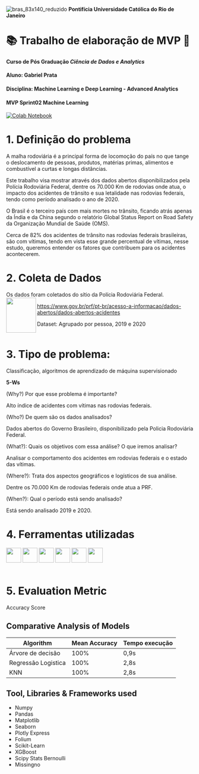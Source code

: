 
![bras_83x140_reduzido](https://github.com/gabrielmprata/MVP_Sprint01_Puc_Rio/assets/119508139/4880e33f-47b7-4b75-8a84-bb2d57a8c5f2) 
**Pontifícia Universidade Católica do Rio de Janeiro**

#  📚 Trabalho de elaboração de MVP 📖
#### Curso de Pós Graduação *Ciência de Dados e Analytics*
#### Aluno: Gabriel Prata
#### Disciplina: Machine Learning e Deep Learning - Advanced Analytics
#### MVP Sprint02 Machine Learning
>
[![Colab Notebook](https://colab.research.google.com/assets/colab-badge.svg)](https://colab.research.google.com/github/gabrielmprata/MVP_02_ML/blob/main/MVP_SP02_ML_02.ipynb)
>
# 1. Definição do problema
A malha rodoviária é a principal forma de locomoção do país no que tange o deslocamento de pessoas, produtos, matérias primas, alimentos e combustível a curtas e longas distâncias.

Este trabalho visa mostrar através dos dados abertos disponibilizados pela Polícia Rodoviária Federal, dentre os 70.000 Km de rodovias onde atua, o impacto dos acidentes de trânsito e sua letalidade nas rodovias federais, tendo como período analisado o ano de 2020.

O Brasil é o terceiro país com mais mortes no trânsito, ficando atrás apenas da Índia e da China segundo o relatório Global Status Report on Road Safety da Organização Mundial de Saúde (OMS).

Cerca de 82% dos acidentes de trânsito nas rodovias federais brasileiras, são com vítimas, tendo em vista esse grande percentual de vítimas, nesse estudo, queremos entender os fatores que contribuem para os acidentes acontecerem.

# 2. Coleta de Dados
>
Os dados foram coletados do sítio da Polícia Rodoviária Federal.
<img align="left" width="80" height="94" src="https://github.com/gabrielmprata/MVP_Sprint01_Puc_Rio/assets/119508139/f9646e84-d274-406b-9a7a-12add19acb07">
>
https://www.gov.br/prf/pt-br/acesso-a-informacao/dados-abertos/dados-abertos-acidentes
>
Dataset: Agrupado por pessoa, 2019 e 2020
<br><br>
>  
# 3. Tipo de problema:
>
Classificação, algoritmos de aprendizado de máquina supervisionado
>  
**5-Ws**
>
(Why?) Por que esse problema é importante?
>
Alto índice de acidentes com vítimas nas rodovias federais.
>
(Who?) De quem são os dados analisados? 
>
Dados abertos do Governo Brasileiro, disponibilizado pela Policia Rodoviária Federal.
>
(What?): Quais os objetivos com essa análise? O que iremos analisar? 
>
Analisar o comportamento dos acidentes em rodovias federais e o estado das vítimas.
>
(Where?): Trata dos aspectos geográficos e logísticos de sua análise.
>
Dentre os 70.000 Km de rodovias federais onde atua a PRF.
>
(When?): Qual o período está sendo analisado? 
>
Está sendo analisado 2019 e 2020.
>
# 4. Ferramentas utilizadas
<img loading="lazy" src="https://cdn.jsdelivr.net/gh/devicons/devicon@latest/icons/python/python-original.svg" width="40" height="40"/> <img src="https://cdn.jsdelivr.net/gh/devicons/devicon@latest/icons/pandas/pandas-original-wordmark.svg" width="40" height="40"/>   <img loading="lazy" src="https://cdn.jsdelivr.net/gh/devicons/devicon@latest/icons/plotly/plotly-original-wordmark.svg" width="40" height="40"/>  <img loading="lazy" src="https://cdn.jsdelivr.net/gh/devicons/devicon@latest/icons/scikitlearn/scikitlearn-original.svg" width="40" height="40"/> <img loading="lazy" src="https://cdn.jsdelivr.net/gh/devicons/devicon@latest/icons/numpy/numpy-original-wordmark.svg" width="40" height="40"/> <img loading="lazy" src="https://cdn.jsdelivr.net/gh/devicons/devicon@latest/icons/matplotlib/matplotlib-original-wordmark.svg" width="40" height="40"/>
<br><br>
# 5. Evaluation Metric
  Accuracy Score
>
## Comparative Analysis of Models
| Algorithm                     |Mean Accuracy|Tempo execução|
|-------------------------------|-------------|--------------|
| Árvore de decisão             |    100%     |  0,9s        |
| Regressão Logistica           |    100%     |  2,8s        |
| KNN                           |    100%     |  2,8s        |

>

## Tool, Libraries & Frameworks used
- Numpy
- Pandas
- Matplotlib
- Seaborn
- Plotly Express
- Folium
- Scikit-Learn
- XGBoost
- Scipy Stats Bernoulli
- Missingno
